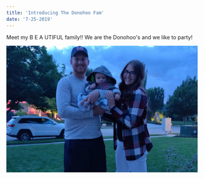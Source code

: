 ```yaml
---
title: 'Introducing The Donohoo Fam'
date: '7-25-2019'
---
```


Meet my B E A UTIFUL family!!  We are the Donohoo's and we like to party!

![fam](./donohoo.jpg)



